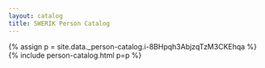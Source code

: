 ```yaml
---
layout: catalog
title: SWERIK Person Catalog
---
```

{% assign p = site.data._person-catalog.i-8BHpqh3AbjzqTzM3CKEhqa %}
{% include person-catalog.html p=p %}

